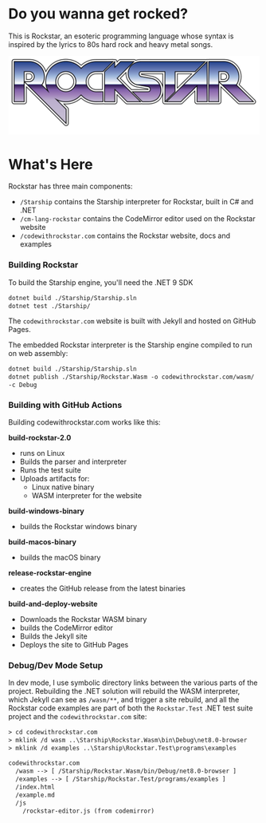 # Do you wanna get rocked?

This is Rockstar, an esoteric programming language whose syntax is inspired by the lyrics to 80s hard rock and heavy metal songs.

![Rockstar Logotype](rockstar-logo-strapline-sticker.png)
# What's Here

Rockstar has three main components:

* `/Starship` contains the Starship interpreter for Rockstar, built in C# and .NET
* `/cm-lang-rockstar` contains the CodeMirror editor used on the Rockstar website
* `/codewithrockstar.com` contains the Rockstar website, docs and examples

### Building Rockstar

To build the Starship engine, you'll need the .NET 9 SDK

```dotnetcli
dotnet build ./Starship/Starship.sln
dotnet test ./Starship/
```

The `codewithrockstar.com` website is built with Jekyll and hosted on GitHub Pages.

The embedded Rockstar interpreter is the Starship engine compiled to run on web assembly:

```dotnetcli
dotnet build ./Starship/Starship.sln
dotnet publish ./Starship/Rockstar.Wasm -o codewithrockstar.com/wasm/ -c Debug
```

### Building with GitHub Actions

Building codewithrockstar.com works like this:

**build-rockstar-2.0**
- runs on Linux
- Builds the parser and interpreter
- Runs the test suite
- Uploads artifacts for:
	- Linux native binary
	- WASM interpreter for the website

**build-windows-binary**
* builds the Rockstar windows binary

**build-macos-binary**
* builds the macOS binary

**release-rockstar-engine**
* creates the GitHub release from the latest binaries

 **build-and-deploy-website**
* Downloads the Rockstar WASM binary
* builds the CodeMirror editor
* Builds the Jekyll site
* Deploys the site to GitHub Pages
### Debug/Dev Mode Setup

In dev mode, I use symbolic directory links between the various parts of the project. Rebuilding the .NET solution will rebuild the WASM interpreter, which Jekyll can see as `/wasm/**`, and trigger a site rebuild, and all the Rockstar code examples are part of both the `Rockstar.Test` .NET test suite project and the `codewithrockstar.com` site:

```
> cd codewithrockstar.com
> mklink /d wasm ..\Starship\Rockstar.Wasm\bin\Debug\net8.0-browser
> mklink /d examples ..\Starship\Rockstar.Test\programs\examples
```

```
codewithrockstar.com
  /wasm --> [ /Starship/Rockstar.Wasm/bin/Debug/net8.0-browser ]
  /examples --> [ /Starship/Rockstar.Test/programs/examples ]
  /index.html
  /example.md
  /js
 	/rockstar-editor.js (from codemirror)
```

